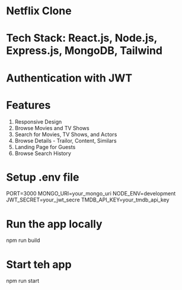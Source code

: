# Netflix Clone

# Tech Stack: React.js, Node.js, Express.js, MongoDB, Tailwind

# Authentication with JWT

# Features

1. Responsive Design
2. Browse Movies and TV Shows
3. Search for Movies, TV Shows, and Actors
4. Browse Details - Trailor, Content, Similars
5. Landing Page for Guests
6. Browse Search History

# Setup .env file

PORT=3000
MONGO_URI=your_mongo_uri
NODE_ENV=development
JWT_SECRET=your_jwt_secre
TMDB_API_KEY=your_tmdb_api_key

# Run the app locally

npm run build

# Start teh app

npm run start
